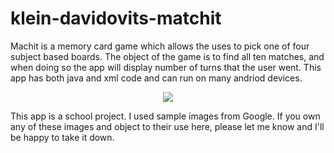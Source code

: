 # klein-davidovits-matchit
Machit is a memory card game which allows the uses to pick one of four subject based boards.
The object of the game is to find all ten matches, and when doing so the app will display number of turns that the user went. 
This app has both java and xml code and can run on many andriod devices. 

<p align="center">
  <img src="https://cloud.githubusercontent.com/assets/22183297/21872754/6688794e-d838-11e6-995b-45ed67b7fa00.png"/>
</p>

This app is a school project. I used sample images from Google. If you own any of these images and object to their use here, please let me know and I'll be happy to take it down.
